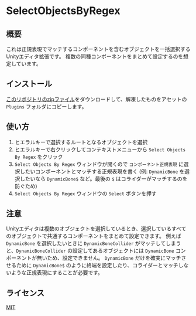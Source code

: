 # SelectObjectsByRegex

## 概要

これは正規表現でマッチするコンポーネントを含むオブジェクトを一括選択するUnityエディタ拡張です。
複数の同種コンポーネントをまとめて設定するのを想定しています。

## インストール

[このリポジトリのzipファイル](https://github.com/Taremin/SelectObjectsByRegex/archive/master.zip)をダウンロードして、解凍したものをアセットの `Plugins` フォルダにコピーします。


## 使い方

1. ヒエラルキーで選択するルートとなるオブジェクトを選択
2. ヒエラルキーで右クリックしてコンテキストメニューから `Select Objects By Regex` をクリック
3. `Select Objects By Regex` ウィンドウが開くので `コンポーネント正規表現` に選択したいコンポーネントとマッチする正規表現を書く
   (例: `DynamicBone` を選択したいなら `DynamicBone$` など。最後の `$` はコライダーがマッチするのを防ぐため)
4. `Select Objects By Regex` ウィンドウの `Select` ボタンを押す


## 注意

Unityエディタは複数のオブジェクトを選択しているとき、選択しているすべてのオブジェクトで共通するコンポーネントをまとめて設定できます。
例えば `DynamicBone` を選択したいときに `DynamicBoneCollider` がマッチしてしまうと、`DynamicBoneCollider` の設定してあるオブジェクトには `DynamicBone` コンポーネントが無いため、設定できません。
`DynamicBone` だけを確実にマッチさせるために `DynamicBone$` のように終端を設定したり、コライダーとマッチしないような正規表現にすることが必要です。

## ライセンス

[MIT](./LICENSE)
